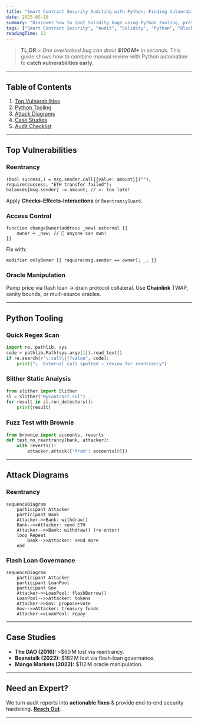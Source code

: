 ```yaml
---
title: "Smart Contract Security Auditing with Python: Finding Vulnerabilities Before Hackers Do"
date: 2025-05-10
summary: "Discover how to spot Solidity bugs using Python tooling, protect against reentrancy, oracle manipulation, and more. Includes Mermaid attack diagrams and a downloadable audit checklist."
tags: ["Smart Contract Security", "Audit", "Solidity", "Python", "Blockchain"]
readingTime: 13
---
```


> **TL;DR** > _One overlooked bug can drain **$100 M+** in seconds._
> This guide shows how to combine manual review with Python automation to **catch vulnerabilities early**.

---

## Table of Contents

1. [Top Vulnerabilities](#top-vulnerabilities)
2. [Python Tooling](#python-tooling)
3. [Attack Diagrams](#attack-diagrams)
4. [Case Studies](#case-studies)
5. [Audit Checklist](#audit-checklist)

---

## Top Vulnerabilities

### Reentrancy

```solidity
(bool success,) = msg.sender.call{{value: amount}}("");
require(success, "ETH transfer failed");
balances[msg.sender] -= amount; // <- too late!
```

Apply **Checks‑Effects‑Interactions** or `ReentrancyGuard`.

### Access Control

```solidity
function changeOwner(address _new) external {{
    owner = _new; // 🛑 anyone can own!
}}
```

Fix with:

```solidity
modifier onlyOwner {{ require(msg.sender == owner); _; }}
```

### Oracle Manipulation

Pump price via flash loan → drain protocol collateral. Use **Chainlink** TWAP, sanity bounds, or multi‑source oracles.

---

## Python Tooling

### Quick Regex Scan

```python
import re, pathlib, sys
code = pathlib.Path(sys.argv[1]).read_text()
if re.search(r"\.call\{{?value", code):
    print("⚠️  External call spotted – review for reentrancy")
```

### Slither Static Analysis

```python
from slither import Slither
sl = Slither("MyContract.sol")
for result in sl.run_detectors():
    print(result)
```

### Fuzz Test with Brownie

```python
from brownie import accounts, reverts
def test_no_reentrancy(bank, attacker):
    with reverts():
        attacker.attack({"from": accounts[0]})
```

---

## Attack Diagrams

### Reentrancy

```mermaid
sequenceDiagram
    participant Attacker
    participant Bank
    Attacker->>Bank: withdraw()
    Bank-->>Attacker: send ETH
    Attacker-->>Bank: withdraw() (re‑enter)
    loop Repeat
        Bank-->>Attacker: send more
    end
```

### Flash Loan Governance

```mermaid
sequenceDiagram
    participant Attacker
    participant LoanPool
    participant Gov
    Attacker->>LoanPool: flashBorrow()
    LoanPool-->>Attacker: tokens
    Attacker->>Gov: propose+vote
    Gov-->>Attacker: treasury funds
    Attacker->>LoanPool: repay
```

---

## Case Studies

- **The DAO (2016):** ~$60 M lost via reentrancy.
- **Beanstalk (2022):** $182 M lost via flash‑loan governance.
- **Mango Markets (2022):** $112 M oracle manipulation.

---

## Need an Expert?

We turn audit reports into **actionable fixes** & provide end‑to‑end security hardening.
**[Reach Out](mailto:lance@blockhead.consulting)**.

---
